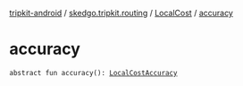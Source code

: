 [tripkit-android](../../index.md) / [skedgo.tripkit.routing](../index.md) / [LocalCost](index.md) / [accuracy](./accuracy.md)

# accuracy

`abstract fun accuracy(): `[`LocalCostAccuracy`](../-local-cost-accuracy/index.md)